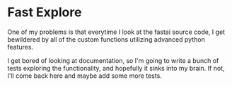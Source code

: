 # Fast Explore


One of my problems is that everytime I look at the fastai source code, I get
bewildered by all of the custom functions utilizing advanced python features.

I get bored of looking at documentation, so I'm going to write a bunch of
tests exploring the functionality, and hopefully it sinks into my brain. If not,
I'll come back here and maybe add some more tests.
